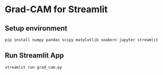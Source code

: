 # Grad-CAM for Streamlit
## Setup environment
  ```
  pip install numpy pandas scipy matplotlib seaborn jupyter streamlit
  ```
  
## Run Streamlit App
  ```
  streamlit run grad_cam.py
  ```
